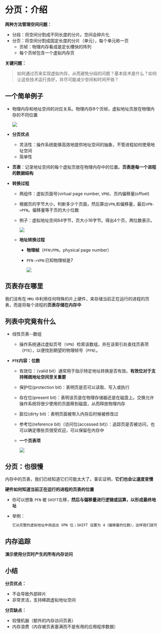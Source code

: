 # 分页：介绍

**两种方法管理空间问题：**

- 分段：将空间分割成不同长度的分片。空间会碎片化
- 分页：将空间分割成固定长度的分片（单元），每个单元称一页
  - 页帧：物理内存看成是定长槽快的阵列
  - 每个页帧包含一个虚拟内存页

**关键问题：**

> 如何通过页来实现虚拟内存，从而避免分段的问题？基本技术是什么？如何让这些技术运行良好，并尽可能减少空间和时间开销？

## 一个简单例子

- 物理内存和地址空间的对应关系。物理内存8个页帧，虚拟地址页放在物理内存的不同位置

  ![](https://picture-house.oss-cn-beijing.aliyuncs.com/notes/2022-04-03_11-45-05.png)

- **分页优点**

  - 灵活性：操作系统能够高效地提供地址空间的抽象，不管进程如何使用地址空间
  - 简单性

- **页表**：记录地址空间的每个虚拟页放在物理内存中的位置。**页表是每一个进程的数据结构**

- **转换过程**

  - 两组件：虚拟页面号(virtual page number, `VPN`)、页内偏移量(offset)

  - 根据页的字节大小，判断多少个页面，然后算出`VPN`,和偏移量，最后`VPN->PFN`。偏移量等于页的大小位数

  - 例子：虚拟地址空间64字节，页大小16字节。得出4个页，两位数表示。

    ![](https://picture-house.oss-cn-beijing.aliyuncs.com/notes/2022-04-03_11-52-25.png)

  - **地址转换过程**

    - **物理帧**（`PFN\PPN`，physical page number）

    - `PFN->VPN`:已知物理帧是7

      ![](https://picture-house.oss-cn-beijing.aliyuncs.com/notes/2022-04-03_12-01-10.png)

## 页表存在哪里

我们没有在 `MMU` 中利用任何特殊的片上硬件，来存储当前正在运行的进程的页表，而是将每个进程的**页表存储在内存中**

## 列表中究竟有什么

- 线性页表--数组

  - 操作系统通过虚拟页号（`VPN`）检索该数组，并在该索引处查找页表项（`PTE`），以便找到期望的物理帧号（`PFN`）。

- **`PTE`内容：位数**

  - 有效位：（valid bit）通常用于指示特定地址转换是否有效。**有效位对于支持稀疏地址空间至关重要**

  - 保护位(protection bit)：表明页是否可以读取、写入或执行

  - 存在位(present bit)：表明该页是在物理存储器还是在磁盘上。交换允许操作系统将很少使用的页面移到磁盘，从而释放物理内存

  - 脏位(dirty bit)：表明页面被带入内存后时候被修改过

  - 参考位(reference bit)（访问位(accessed bit)）：追踪页是否被访问，也可以确定哪些页很受欢迎，可以保留在内存中

  - **一个页表项**

    ![](https://picture-house.oss-cn-beijing.aliyuncs.com/notes/2022-04-03_12-21-51.png)

## 分页：也很慢

内存中的页表，我们已经知道它们可能太大了。事实证明，**它们也会让速度变慢**

**硬件如何知道当前正在运行的进程的页表的位置**

- 你可以想象 `PFN` 被 `SHIFT`左移，**然后与偏移量进行逻辑或运算，以形成最终地址**

- 举例：

  ```html
  它从完整的虚拟地址中挑选出 VPN 位；SHIFT 设置为 4（偏移量的位数），这样我们就可以将VPN 位向右移动以形成正确的整数虚拟页码。例如，使用虚拟地址 21（010101），掩码将此值转换为 010000，移位将它变成01，或虚拟页 1，正是我们期望的值
  ```

## 内存追踪

**演示使用分页时产生的所有内存访问**

## 小结

**分页优点：**

- 不会导致外部碎片
- 非常灵活，支持稀疏虚拟地址空间

**分页缺点：**

- 较慢机器（额外的内存访问页表）
- 内存浪费（内存被页表塞满而不是有用的应用程序数据）




